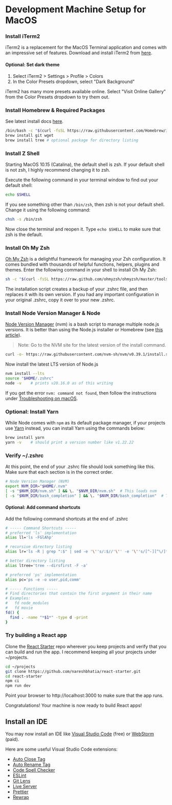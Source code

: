 # Development Machine Setup for MacOS

### Install iTerm2

iTerm2 is a replacement for the MacOS Terminal application and comes with an
impressive set of features. Download and install iTerm2 from
[here](https://iterm2.com/).

#### Optional: Set dark theme

1. Select iTerm2 > Settings > Profile > Colors
2. In the Color Presets dropdown, select "Dark Background"

iTerm2 has many more presets available online. Select "Visit Online Gallery"
from the Color Presets dropdown to try them out.

### Install Homebrew & Required Packages

See latest install docs [here](https://brew.sh/).

```bash
/bin/bash -c "$(curl -fsSL https://raw.githubusercontent.com/Homebrew/install/HEAD/install.sh)"
brew install git wget
brew install tree # optional package for directory listing
```

### Install Z Shell

Starting MacOS 10.15 (Catalina), the default shell is zsh. If your default shell
is not zsh, I highly recommend changing it to zsh.

Execute the following command in your terminal window to find out your default
shell:

```bash
echo $SHELL
```

If you see something other than `/bin/zsh`, then zsh is not your default shell.
Change it using the following command:

```bash
chsh -s /bin/zsh
```

Now close the terminal and reopen it. Type `echo $SHELL` to make sure that zsh
is the default.

### Install Oh My Zsh

[Oh My Zsh](https://ohmyz.sh/) is a delightful framework for managing your Zsh
configuration. It comes bundled with thousands of helpful functions, helpers,
plugins and themes. Enter the following command in your shell to install Oh My
Zsh:

```bash
sh -c "$(curl -fsSL https://raw.github.com/ohmyzsh/ohmyzsh/master/tools/install.sh)"
```

The installation script creates a backup of your .zshrc file, and then replaces
it with its own version. If you had any important configuration in your original
.zshrc, copy it over to your new .zshrc.

### Install Node Version Manager & Node

[Node Version Manager](https://github.com/nvm-sh/nvm) (nvm) is a bash script to
manage multiple node.js versions. It is better than using the Node.js installer
or Homebrew (see
[this article](https://pawelgrzybek.com/install-nodejs-installer-vs-homebrew-vs-nvm/)).

> Note: Go to the NVM site for the latest version of the install command.

```bash
curl -o- https://raw.githubusercontent.com/nvm-sh/nvm/v0.39.1/install.sh | bash
```

Now install the latest LTS version of Node.js

```bash
nvm install --lts
source "$HOME/.zshrc"
node -v    # prints v20.16.0 as of this writing
```

If you get the error `nvm: command not found`, then follow the instructions
under
[Troubleshooting on macOS](https://github.com/nvm-sh/nvm#troubleshooting-on-macos).

### Optional: Install Yarn

While Node comes with `npm` as its default package manager, if your projects use
[Yarn](https://classic.yarnpkg.com/en/) instead, you can install Yarn using the
commands below:

```bash
brew install yarn
yarn -v    # should print a version number like v1.22.22
```

### Verify ~/.zshrc

At this point, the end of your .zshrc file should look something like this. Make
sure that each section is in the correct order.

```bash
# Node Version Manager (NVM)
export NVM_DIR="$HOME/.nvm"
[ -s "$NVM_DIR/nvm.sh" ] && \. "$NVM_DIR/nvm.sh"  # This loads nvm
[ -s "$NVM_DIR/bash_completion" ] && \. "$NVM_DIR/bash_completion"  # This loads nvm bash_completion
```

#### Optional: Add command shortcuts

Add the following command shortcuts at the end of .zshrc

```bash
# ----- Command Shortcuts -----
# preferred 'ls' implementation
alias ll='ls -FGlAhp'

# recursive directory listing
alias lr='ls -R | grep ":$" | sed -e '\''s/:$//'\'' -e '\''s/[^-][^\/]*\//--/g'\'' -e '\''s/^/   /'\'' -e '\''s/-/|/'\'' | less'

# better directory listing
alias ltree='tree --dirsfirst -F -a'

# preferred 'ps' implementation
alias pc='ps -e -o user,pid,comm'

# ----- Functions -----
# Find directories that contain the first argument in their name
# Examples:
#   fd node_modules
#   fd movie
fd() {
  find . -name "*$1*" -type d -print
}
```

### Try building a React app

Clone the [React Starter](https://github.com/nareshbhatia/react-starter) repo
wherever you keep projects and verify that you can build and run the app. I
recommend keeping all your projects under ~/projects.

```bash
cd ~/projects
git clone https://github.com/nareshbhatia/react-starter.git
cd react-starter
npm ci
npm run dev
```

Point your browser to http://localhost:3000 to make sure that the app runs.

Congratulations! Your machine is now ready to build React apps!

## Install an IDE

You may now install an IDE like
[Visual Studio Code](https://code.visualstudio.com/) (free) or
[WebStorm](https://www.jetbrains.com/webstorm/) (paid).

Here are some useful Visual Studio Code extensions:

- [Auto Close Tag](https://marketplace.visualstudio.com/items?itemName=formulahendry.auto-close-tag)
- [Auto Rename Tag](https://marketplace.visualstudio.com/items?itemName=formulahendry.auto-rename-tag)
- [Code Spell Checker](https://marketplace.visualstudio.com/items?itemName=streetsidesoftware.code-spell-checker)
- [ESLint](https://marketplace.visualstudio.com/items?itemName=dbaeumer.vscode-eslint)
- [Git Lens](https://marketplace.visualstudio.com/items?itemName=eamodio.gitlens)
- [Live Server](https://marketplace.visualstudio.com/items?itemName=ritwickdey.LiveServer)
- [Prettier](https://marketplace.visualstudio.com/items?itemName=esbenp.prettier-vscode)
- [Rewrap](https://marketplace.visualstudio.com/items?itemName=stkb.rewrap)
